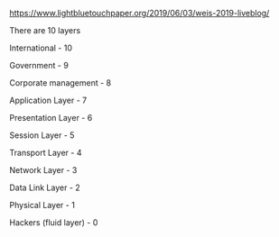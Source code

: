 https://www.lightbluetouchpaper.org/2019/06/03/weis-2019-liveblog/

There are 10 layers

International - 10

Government - 9

Corporate management - 8

Application Layer - 7

Presentation Layer - 6

Session Layer - 5

Transport Layer - 4

Network Layer - 3

Data Link Layer - 2

Physical Layer - 1

Hackers (fluid layer) - 0



